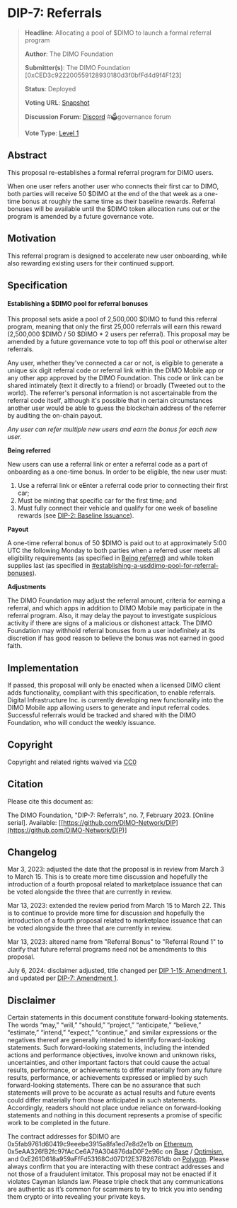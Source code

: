 # DIP-7: Referrals

> **Headline**: Allocating a pool of $DIMO to launch a formal referral program&#x20;
>
> **Author**: The DIMO Foundation
>
> **Submitter(s)**: The DIMO Foundation \[0xCED3c922200559128930180d3f0bfFd4d9f4F123]
>
> **Status**: Deployed
>
> **Voting URL**: [Snapshot](https://snapshot.org/#/dimo.eth/proposal/0x604d2e8fea3784cf40c54de120858ef7b31cb58195fb58c8fe329ae0bb3ff9d8)
>
> **Discussion Forum**: [Discord](https://chat.dimo.zone) #🗳️governance forum
>
> **Vote Type**: [Level 1](dip1.md#voting-protocol)

## Abstract

This proposal re-establishes a formal referral program for DIMO users.

When one user refers another user who connects their first car to DIMO, both parties will receive 50 $DIMO at the end of the that week as a one-time bonus at roughly the same time as their baseline rewards. Referral bonuses will be available until the $DIMO token allocation runs out or the program is amended by a future governance vote.

## Motivation

This referral program is designed to accelerate new user onboarding, while also rewarding existing users for their continued support.

## Specification

#### Establishing a $DIMO pool for referral bonuses

This proposal sets aside a pool of 2,500,000 $DIMO to fund this referral program, meaning that only the first 25,000 referrals will earn this reward (2,500,000 $DIMO / 50 $DIMO \* 2 users per referral). This proposal may be amended by a future governance vote to top off this pool or otherwise alter referrals.&#x20;

Any user, whether they've connected a car or not, is eligible to generate a unique six digit referral code or referral link within the DIMO Mobile app or any other app approved by the DIMO Foundation. This code or link can be shared intimately (text it directly to a friend) or broadly (Tweeted out to the world). The referrer's personal information is not ascertainable from the referral code itself, although it's possible that in certain circumstances another user would be able to guess the blockchain address of the referrer by auditing the on-chain payout.

_Any user can refer multiple new users and earn the bonus for each new user._

**Being referred**

New users can use a referral link or enter a referral code as a part of onboarding as a one-time bonus. In order to be eligible, the new user must:

1. Use a referral link or e~~E~~nter a referral code prior to connecting their first car;
2. Must be minting that specific car for the first time; and
3. Must fully connect their vehicle and qualify for one week of baseline rewards (see [DIP-2: Baseline Issuance](https://docs.dimo.zone/governance/improvement-proposals/dip2)).

**Payout**

A one-time referral bonus of 50 $DIMO is paid out to at approximately 5:00 UTC the following Monday to both parties when a referred user meets all eligibility requirements (as specified in [Being referred](https://docs.dimo.zone/governance/amendments/dip7a1#being-referred)) and while token supplies last (as specified in [#establishing-a-usddimo-pool-for-referral-bonuses](https://docs.dimo.zone/governance/amendments/dip7a1#establishing-a-usddimo-pool-for-referral-bonuses)).

**Adjustments**

The DIMO Foundation may adjust the referral amount, criteria for earning a referral, and which apps in addition to DIMO Mobile may participate in the referral program. Also, it may delay the payout to investigate suspicious activity if there are signs of a malicious or dishonest attack. The DIMO Foundation may withhold referral bonuses from a user indefinitely at its discretion if has good reason to believe the bonus was not earned in good faith.

## Implementation

If passed, this proposal will only be enacted when a licensed DIMO client adds functionality, compliant with this specification, to enable referrals. Digital Infrastructure Inc. is currently developing new functionality into the DIMO Mobile app allowing users to generate and input referral codes. Successful referrals would be tracked and shared with the DIMO Foundation, who will conduct the weekly issuance.

## Copyright

Copyright and related rights waived via [CC0](https://creativecommons.org/publicdomain/zero/1.0)

## Citation

Please cite this document as:

The DIMO Foundation, "DIP-7: Referrals", no. 7, February 2023. \[Online serial]. Available: \[[https://github.com/DIMO-Network/DIP](https://github.com/DIMO-Network/DIP)]

## Changelog

Mar 3, 2023: adjusted the date that the proposal is in review from March 3 to March 15. This is to create more time discussion and hopefully the introduction of a fourth proposal related to marketplace issuance that can be voted alongside the three that are currently in review.

Mar 13, 2023: extended the review period from March 15 to March 22. This is to continue to provide more time for discussion and hopefully the introduction of a fourth proposal related to marketplace issuance that can be voted alongside the three that are currently in review.

Mar 13, 2023: altered name from "Referral Bonus" to "Referral Round 1" to clarify that future referral programs need not be amendments to this proposal.

July 6, 2024: disclaimer adjusted, title changed per [DIP 1-15: Amendment 1](../amendments/dip1-15a1.md), and updated per [DIP-7: Amendment 1](../amendments/dip7a1.md).

## Disclaimer

Certain statements in this document constitute forward-looking statements. The words “may,” “will,” “should,” “project,” “anticipate,” “believe,” “estimate,” “intend,” “expect,” “continue,” and similar expressions or the negatives thereof are generally intended to identify forward-looking statements. Such forward-looking statements, including the intended actions and performance objectives, involve known and unknown risks, uncertainties, and other important factors that could cause the actual results, performance, or achievements to differ materially from any future results, performance, or achievements expressed or implied by such forward-looking statements. There can be no assurance that such statements will prove to be accurate as actual results and future events could differ materially from those anticipated in such statements. Accordingly, readers should not place undue reliance on forward-looking statements and nothing in this document represents a promise of specific work to be completed in the future.&#x20;

The contract addresses for $DIMO are 0x5fab9761d60419c9eeebe3915a8fa1ed7e8d2e1b on [Ethereum](https://etherscan.io/token/0x5fab9761d60419c9eeebe3915a8fa1ed7e8d2e1b), 0x5eAA326fB2fc97fAcCe6A79A304876daD0F2e96c on [Base](https://basescan.org/address/0x5eAA326fB2fc97fAcCe6A79A304876daD0F2e96c) / [Optimism](https://optimistic.etherscan.io/address/0x5eAA326fB2fc97fAcCe6A79A304876daD0F2e96c), and 0xE261D618a959aFfFd53168Cd07D12E37B26761db on [Polygon](https://polygonscan.com/token/0xE261D618a959aFfFd53168Cd07D12E37B26761db). Please always confirm that you are interacting with these contract addresses and not those of a fraudulent imitator. This proposal may not be enacted if it violates Cayman Islands law. Please triple check that any communications are authentic as it’s common for scammers to try to trick you into sending them crypto or into revealing your private keys.
